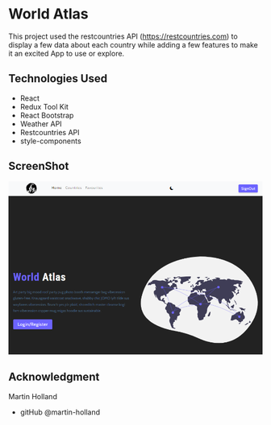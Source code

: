# World Atlas

This project used the restcountries API (https://restcountries.com) to display a few data about each country while adding a few features to make it an excited App to use or explore.

## Technologies Used

- React
- Redux Tool Kit
- React Bootstrap
- Weather API
- Restcountries API
- style-components

## ScreenShot

![Alt text](src/assets/World_Atlas.PNG)

## Acknowledgment

Martin Holland

- gitHub @martin-holland
